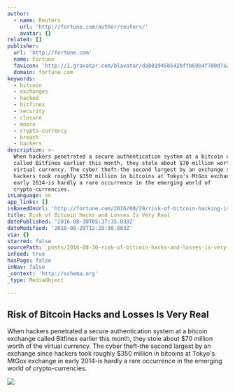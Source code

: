 ```yaml
---
author:
  - name: Reuters
    url: 'http://fortune.com/author/reuters/'
    avatar: {}
related: []
publisher:
  url: 'http://fortune.com'
  name: Fortune
  favicon: 'http://1.gravatar.com/blavatar/dab01945b542bffb69b4f700d7a35f8f?s=32'
  domain: fortune.com
keywords:
  - bitcoin
  - exchanges
  - hacked
  - bitfinex
  - security
  - closure
  - moore
  - crypto-currency
  - breach
  - hackers
description: >-
  When hackers penetrated a secure authentication system at a bitcoin exchange
  called Bitfinex earlier this month, they stole about $70 million worth of the
  virtual currency. The cyber theft-the second largest by an exchange since
  hackers took roughly $350 million in bitcoins at Tokyo's MtGox exchange in
  early 2014-is hardly a rare occurrence in the emerging world of
  crypto-currencies.
inLanguage: en
app_links: []
isBasedOnUrl: 'http://fortune.com/2016/08/29/risk-of-bitcoin-hacking-is-real/'
title: Risk of Bitcoin Hacks and Losses Is Very Real
datePublished: '2016-08-30T05:37:35.033Z'
dateModified: '2016-08-29T12:28:30.883Z'
via: {}
starred: false
sourcePath: _posts/2016-08-30-risk-of-bitcoin-hacks-and-losses-is-very-real.md
inFeed: true
hasPage: false
inNav: false
_context: 'http://schema.org'
_type: MediaObject

---
```

<article style=""><h1>Risk of Bitcoin Hacks and Losses Is Very Real</h1><p>When hackers penetrated a secure authentication system at a bitcoin exchange called Bitfinex earlier this month, they stole about $70 million worth of the virtual currency. The cyber theft-the second largest by an exchange since hackers took roughly $350 million in bitcoins at Tokyo's MtGox exchange in early 2014-is hardly a rare occurrence in the emerging world of crypto-currencies.</p><img src="https://fortunedotcom.files.wordpress.com/2016/07/gettyimages-510363560.jpg?w=1024" /></article>